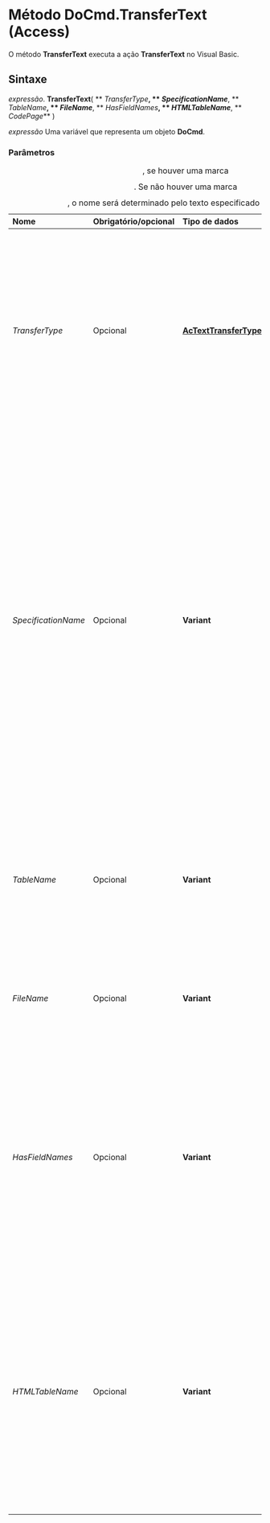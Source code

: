 
# Método DoCmd.TransferText (Access)

O método  **TransferText** executa a ação **TransferText** no Visual Basic.


## Sintaxe

 _expressão_. **TransferText**( ** _TransferType_**, ** _SpecificationName_**, ** _TableName_**, ** _FileName_**, ** _HasFieldNames_**, ** _HTMLTableName_**, ** _CodePage_** )

 _expressão_ Uma variável que representa um objeto **DoCmd**.


### Parâmetros



|**Nome**|**Obrigatório/opcional**|**Tipo de dados**|**Descrição**|
|:-----|:-----|:-----|:-----|
| _TransferType_|Opcional|**[AcTextTransferType](56aeb63e-e249-9267-3184-9a370f766fd2.md)**|O tipo de transferência que você deseja fazer. Você pode importar dados de, exportar dados para ou vincular aos dados em arquivos de texto de largura fixa ou em arquivos HTML. O valor padrão é  **acImportDelim**. Somente os tipos de transferência **acImportDelim**, **acImportFixed**, **acExportDelim**, **acExportFixed** ou **acExportMerge** têm suporte em um projeto do Microsoft Access (.adp).|
| _SpecificationName_|Opcional|**Variant**|Uma expressão de cadeia de caracteres que é o nome de uma especificação de importação ou de exportação que você criou e salvou no banco de dados atual. Para um arquivo de texto de largura fixa, você deverá especificar um argumento ou usar um arquivo schema.ini, que deverá ser armazenado na mesma pasta que o arquivo de texto importado, vinculado ou exportado. Para criar um arquivo de esquema, você poderá usar o assistente de importação/exportação de texto para criar o arquivo. Para os arquivos de texto delimitados e arquivos de dados de mala direta do Microsoft Word, você poderá deixar este argumento em branco para selecionar as especificações de importação/exportação padrão.|
| _TableName_|Opcional|**Variant**|Uma expressão de cadeia de caracteres que é o nome da tabela do Microsoft Access para a qual você deseja importar dados de texto, exportar dados de texto ou vincular dados de texto, ou a consulta do Microsoft Access cujos resultados você deseja exportar para um arquivo de texto.|
| _FileName_|Opcional|**Variant**|Uma expressão de cadeia de caracteres que é o nome completo, incluindo o caminho, do arquivo de texto do qual você deseja importar, exportar para ou ao qual deseja vincular.|
| _HasFieldNames_|Opcional|**Variant**|Use  **True** (?1) para usar a primeira linha do arquivo de texto como nomes de campo ao importar, exportar ou vincular. Use **False** (0) para tratar a primeira linha do arquivo de texto como dados normais. Se você deixar esse argumento em branco, o padrão ( **False** ) será considerado. Esse argumento será ignorado para os arquivos de dados de mala direta do Microsoft Word, que sempre deverão conter os nomes de campo na primeira linha.|
| _HTMLTableName_|Opcional|**Variant**|Uma expressão de cadeia de caracteres que é o nome da tabela ou da lista no arquivo HTML que você deseja importar ou vincular. Esse argumento será ignorado, a menos que o argumento  _TransferType_ seja definido como **acImportHTML** ou **acLinkHTML**. Se você deixar esse argumento em branco, a primeira tabela ou lista no arquivo HTML será importada ou vinculada. O nome da tabela ou da lista no arquivo HTML é determinado pelo texto especificado pela marca **<CAPTION>**, se houver uma marca  **<CAPTION>**. Se não houver uma marca  **<CAPTION>**, o nome será determinado pelo texto especificado pela marca  **<TITLE>**. Se mais de uma tabela ou lista tiver o mesmo nome, o Microsoft Access as distinguirá adicionando um número ao final do nome de cada tabela ou lista; por exemplo, Funcionários1 e Funcionários2.|
|CodePage[](https://msdn.microsoft.com/pt-br/library/windows/desktop/dd317756%28v=vs.85%29.aspx)|Opcional|**Variant**|Um valor  **Long** que indica o conjunto de caracteres da página de código.|

## Comentários

Você pode usar o método  **TransferText** para importar ou exportar texto entre o banco de dados do Microsoft Access ou projeto do Access (.adp) e um arquivo de texto. Você também pode vincular os dados em um arquivo de texto para o banco de dados do Access atual. Com um arquivo de texto vinculado, você pode exibir os dados de texto com o Access e ainda permitir o acesso completo aos dados do seu programa de processamento de texto. Você também poderá importar de, importar para e vincular a uma tabela ou uma lista em um arquivo HTML (*.html).

Você pode exportar os dados em consultas seleção do Access para arquivos de texto. O Access exporta o conjunto de resultados da consulta, tratando-o como uma tabela.


## Exemplo

O exemplo a seguir exporta os dados do Relatório Externo da tabela do Microsoft Access para o arquivo de texto delimitado Abril.doc usando a especificação Saída Padrão:


```
DoCmd.TransferText acExportDelim, "Standard Output", _ 
    "External Report", "C:\Txtfiles\April.doc"
```

O código a seguir mostra como criar um novo documento do Microsoft Word e executar uma mala direta com os dados armazenados na tabela Clientes.

 **Código de exemplo fornecido por:** A[Referência do programador do Microsoft Access 2010](http://www.wrox.com/WileyCDA/WroxTitle/Access-2010-Programmer-s-Reference.productCd-0470591668.mdl)




```
Public Sub DoMailMerge(strFileSavePath As String)

    ' Create new Word App, add a document and set it visible
    Dim wdApp As New Word.Application
    wdApp.Documents.Add
    wdApp.Visible = True

    ' Open the data set from this database
    wdApp.ActiveDocument.MailMerge.OpenDataSource _
        Name:=Application.CurrentProject.FullName, _
        OpenExclusive:=False, _
        LinkToSource:=True, _
        Connection:="TABLE Customers", _
        SQLStatement:="SELECT Customers.* FROM Customers;"
              
    ' Add fields to the mail merge document
    Dim oSel As Object
    Set oSel = wdApp.Selection
    With wdApp.ActiveDocument.MailMerge.Fields
    
        oSel.TypeText vbNewLine &amp; vbNewLine
        .Add oSel.range, "First_Name"
        oSel.TypeText " "
        .Add oSel.range, "Last_Name"
        oSel.TypeText vbNewLine
        .Add oSel.range, "Company"
        oSel.TypeText vbNewLine
        .Add oSel.range, "Address"
        oSel.TypeText vbNewLine
        .Add oSel.range, "City"
        oSel.TypeText ", "
        .Add oSel.range, "State"
        oSel.TypeText " "
        .Add oSel.range, "Zip"
        oSel.TypeText vbNewLine
        oSel.TypeParagraph
        oSel.TypeText "Dear "
        .Add oSel.range, "First_Name"
        oSel.TypeText ","
        oSel.TypeText vbNewLine
        oSel.TypeParagraph
        oSel.TypeText "We have created this mail just for you..."
        oSel.TypeText vbNewLine
        oSel.TypeText vbNewLine
        oSel.TypeText "Sincerely," &amp; vbNewLine &amp; "John Q. Public"
        oSel.TypeText vbFormFeed
        
    End With
    
    ' Execute the mail merge and save the document
    wdApp.ActiveDocument.MailMerge.Execute
    wdApp.ActiveDocument.SaveAs strFileSavePath
        
    ' Close everything and Cleanup Variables
    Set oSel = Nothing
    wdApp.ActiveDocument.Close False
    Set wdApp = Nothing

End Sub
```


## Sobre os colaboradores
<a name="AboutContributors"> </a>

Wrox Press é impulsionada pelo programador para programador filosofia. Livros Wrox são escritos por programadores para programadores, ea marca Wrox significa soluções autoritárias para problemas de programação do mundo real.


## Ver também
<a name="AboutContributors"> </a>


#### Conceitos


[Objeto DoCmd](3ce44cca-9979-0a1e-9787-079a52ce528f.md)
#### Outros recursos


[Membros do objeto DoCmd](3e7ade9e-86e4-0751-188b-5d31c9101651.md)